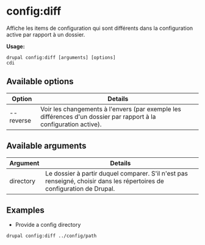 # config:diff
Affiche les items de configuration qui sont différents dans la configuration active par rapport à un dossier.

**Usage:**
```
drupal config:diff [arguments] [options]
cdi
```

## Available options
Option | Details
-------|-------------
--reverse | Voir les changements à l'envers (par exemple les différences d'un dossier par rapport à la configuration active).

## Available arguments
Argument | Details
---------|-------------
directory | Le dossier à partir duquel comparer. S'il n'est pas renseigné, choisir dans les répertoires de configuration de Drupal.

## Examples
* Provide a config directory
```
drupal config:diff ../config/path
```
